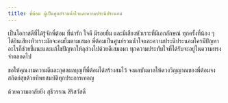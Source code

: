 ```yaml
---
title: พี่ต้อม ผู้เป็นศูนย์รวมน้ำใจและความประนีประนอม
---
```



เป็นโอกาสดีที่ได้รู้จักพี่ต้อม ที่น่ารัก ใจดี มีรอยยิ้ม และมีเสียงหัวเราะที่มีเอกลักษณ์ ทุกครั้งที่น้อง ๆ ได้ยินเสียงหัวเราะมักจะอมยิ้มตามเสมอ  พี่ต้อมเป็นศูนย์รวมน้ำใจและความประนีประนอมใครมีปัญหาอะไรก็ช่วยชี้แนะและแก้ไขปัญหาให้ลุล่วงไปด้วยดีเสมอมา  ทุกความประทับใจที่ได้รับจะอยู่ในความทรงจำตลอดไป

ขอให้คุณงามความดีและกุศลผลบุญที่พี่ต้อมได้สร้างสมไว้ จงดลบันดาลให้ดวงวิญญาณของพี่ต้อมจงสถิตย์สุขด้วยทิพยสมบัติทุกประการเทอญ

ด้วยความอาลัยยิ่ง
สุธีวรรณ สิริสวัสดิ์

